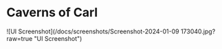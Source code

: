 # Caverns of Carl

![UI Screenshot](/docs/screenshots/Screenshot-2024-01-09 173040.jpg?raw=true "UI Screenshot")